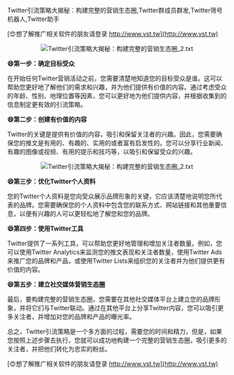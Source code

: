 Twitter引流策略大揭秘：构建完整的营销生态圈,Twitter群成员群发,Twitter筛号机器人,Twitter助手

[😍想了解推广相关软件的朋友请登录 http://www.vst.tw](http://www.vst.tw)

 <center><img src="https://vst.tw/MP4/tuiguang/png/7.png" alt="Twitter引流策略大揭秘：构建完整的营销生态圈_2.txt"></center>

**😄第一步：确定目标受众**

在开始任何Twitter营销活动之前，您需要清楚地知道您的目标受众是谁。这可以帮助您更好地了解他们的需求和兴趣，并为他们提供有价值的内容。通过考虑受众的年龄、性别、地理位置等因素，您可以更好地为他们提供内容，并根据收集到的信息制定更有效的引流策略。

**😄第二步：创建有价值的内容**

Twitter的关键是提供有价值的内容，吸引和保留关注者的兴趣。因此，您需要确保您的推文是有用的、有趣的、实用的或者富有启发性的。您可以分享行业新闻、有趣的图像或视频、有用的提示和技巧等，以吸引和保留受众的兴趣。

 <center><img src="https://vst.tw/MP4/tuiguang/png/7.png" alt="Twitter引流策略大揭秘：构建完整的营销生态圈_2.txt"></center>

**😄第三步：优化Twitter个人资料**

您的Twitter个人资料是您向受众展示品牌形象的关键，它应该清楚地说明您所代表的品牌。您需要确保您的个人资料中包含您的联系方式、网站链接和其他重要信息，以便有兴趣的人可以更轻松地了解您和您的品牌。

**😄第四步：使用Twitter工具**

Twitter提供了一系列工具，可以帮助您更好地管理和增加关注者数量。例如，您可以使用Twitter Analytics来监测您的推文表现和关注者数量，使用Twitter Ads来推广您的品牌和产品，或使用Twitter Lists来组织您的关注者并为他们提供更有价值的内容。

**😄第五步：建立社交媒体营销生态圈**

最后，要构建完整的营销生态圈，您需要在其他社交媒体平台上建立您的品牌形象，并将它们与Twitter联动。通过在其他平台上分享Twitter内容，您可以吸引更多关注者，并增加对您的品牌和产品的曝光率。

总之，Twitter引流策略是一个多方面的过程，需要您的时间和精力，但是，如果您按照上述步骤去执行，您就可以成功地构建一个完整的营销生态圈，吸引更多的关注者，并把他们转化为忠实的粉丝。

[😍想了解推广相关软件的朋友请登录 http://www.vst.tw](http://www.vst.tw)



